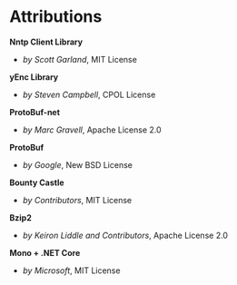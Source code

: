 # Attributions


**Nntp Client Library**

* *by Scott Garland*, MIT License

 
**yEnc Library**

* *by Steven Campbell*, CPOL License


**ProtoBuf-net**

* *by Marc Gravell*, Apache License 2.0

 
**ProtoBuf**

* *by Google*, New BSD License


**Bounty Castle**

* *by Contributors*, MIT License


**Bzip2**

* *by Keiron Liddle and Contributors*, Apache License 2.0


**Mono + .NET Core**

* *by Microsoft*, MIT License
